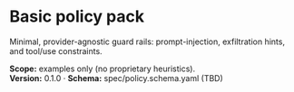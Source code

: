 # Basic policy pack
Minimal, provider-agnostic guard rails: prompt-injection, exfiltration hints, and tool/use constraints.

**Scope:** examples only (no proprietary heuristics).  
**Version:** 0.1.0  ·  **Schema:** spec/policy.schema.yaml (TBD)
